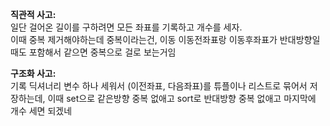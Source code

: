 **직관적 사고:**  
일단 걸어온 길이를 구하려면 모든 좌표를 기록하고 개수를 세자.  
이때 중복 제거해야하는데 중복이라는건, 
  이동 이동전좌표랑 이동후좌표가 반대방향일 때도 포함해서 같으면 중복으로 걸로 보는거임

**구조화 사고:**  
기록 딕셔너리 변수 하나 세워서 (이전좌표, 다음좌표)를 튜플이나 리스트로 묶어서 저장하는데,
이때 set으로 같은방향 중복 없애고 sort로 반대방향 중복 없애고
마지막에 개수 세면 되겠네
